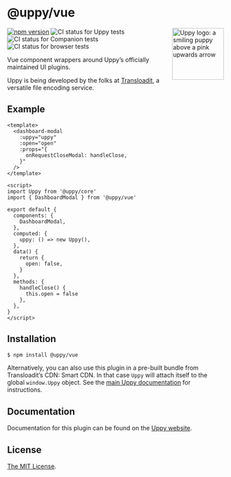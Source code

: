 # @uppy/vue

<img src="https://uppy.io/img/logo.svg" width="120" alt="Uppy logo: a smiling puppy above a pink upwards arrow" align="right">

[![npm version](https://img.shields.io/npm/v/@uppy/vue.svg?style=flat-square)](https://www.npmjs.com/package/@uppy/vue)
![CI status for Uppy tests](https://github.com/transloadit/uppy/workflows/CI/badge.svg)
![CI status for Companion tests](https://github.com/transloadit/uppy/workflows/Companion/badge.svg)
![CI status for browser tests](https://github.com/transloadit/uppy/workflows/End-to-end%20tests/badge.svg)

Vue component wrappers around Uppy’s officially maintained UI plugins.

Uppy is being developed by the folks at [Transloadit](https://transloadit.com),
a versatile file encoding service.

## Example

```vue
<template>
  <dashboard-modal
    :uppy="uppy"
    :open="open"
    :props="{
      onRequestCloseModal: handleClose,
    }"
  />
</template>

<script>
import Uppy from '@uppy/core'
import { DashboardModal } from '@uppy/vue'

export default {
  components: {
    DashboardModal,
  },
  computed: {
    uppy: () => new Uppy(),
  },
  data() {
    return {
      open: false,
    }
  },
  methods: {
    handleClose() {
      this.open = false
    },
  },
}
</script>
```

## Installation

```bash
$ npm install @uppy/vue
```

Alternatively, you can also use this plugin in a pre-built bundle from
Transloadit’s CDN: Smart CDN. In that case `Uppy` will attach itself to the
global `window.Uppy` object. See the
[main Uppy documentation](https://uppy.io/docs/#Installation) for instructions.

## Documentation

Documentation for this plugin can be found on the
[Uppy website](https://uppy.io/docs/vue).

## License

[The MIT License](./LICENSE).
